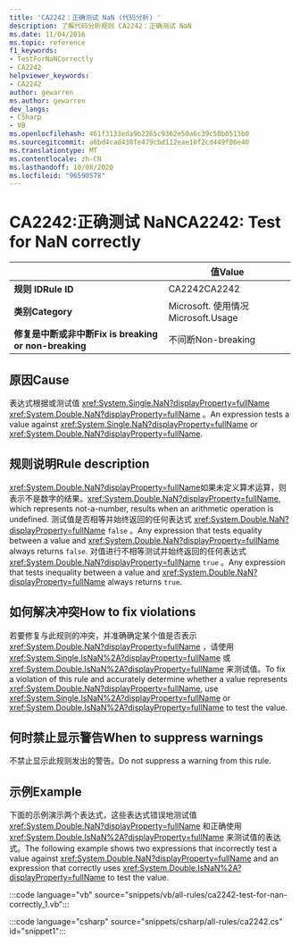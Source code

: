 ```yaml
---
title: 'CA2242：正确测试 NaN (代码分析) '
description: 了解代码分析规则 CA2242：正确测试 NaN
ms.date: 11/04/2016
ms.topic: reference
f1_keywords:
- TestForNaNCorrectly
- CA2242
helpviewer_keywords:
- CA2242
author: gewarren
ms.author: gewarren
dev_langs:
- CSharp
- VB
ms.openlocfilehash: 461f3133eda9b2265c9362e50a6c39c50b0513b0
ms.sourcegitcommit: a6bd4cad438fe479cbd112eae10f2cd449f06e40
ms.translationtype: MT
ms.contentlocale: zh-CN
ms.lasthandoff: 10/08/2020
ms.locfileid: "96590578"
---
```

# <a name="ca2242-test-for-nan-correctly"></a><span data-ttu-id="0ed66-103">CA2242:正确测试 NaN</span><span class="sxs-lookup"><span data-stu-id="0ed66-103">CA2242: Test for NaN correctly</span></span>

| | <span data-ttu-id="0ed66-104">值</span><span class="sxs-lookup"><span data-stu-id="0ed66-104">Value</span></span> |
|-|-|
| <span data-ttu-id="0ed66-105">**规则 ID**</span><span class="sxs-lookup"><span data-stu-id="0ed66-105">**Rule ID**</span></span> |<span data-ttu-id="0ed66-106">CA2242</span><span class="sxs-lookup"><span data-stu-id="0ed66-106">CA2242</span></span>|
| <span data-ttu-id="0ed66-107">**类别**</span><span class="sxs-lookup"><span data-stu-id="0ed66-107">**Category**</span></span> |<span data-ttu-id="0ed66-108">Microsoft. 使用情况</span><span class="sxs-lookup"><span data-stu-id="0ed66-108">Microsoft.Usage</span></span>|
| <span data-ttu-id="0ed66-109">**修复是中断或非中断**</span><span class="sxs-lookup"><span data-stu-id="0ed66-109">**Fix is breaking or non-breaking**</span></span> |<span data-ttu-id="0ed66-110">不间断</span><span class="sxs-lookup"><span data-stu-id="0ed66-110">Non-breaking</span></span>|

## <a name="cause"></a><span data-ttu-id="0ed66-111">原因</span><span class="sxs-lookup"><span data-stu-id="0ed66-111">Cause</span></span>

<span data-ttu-id="0ed66-112">表达式根据或测试值 <xref:System.Single.NaN?displayProperty=fullName> <xref:System.Double.NaN?displayProperty=fullName> 。</span><span class="sxs-lookup"><span data-stu-id="0ed66-112">An expression tests a value against <xref:System.Single.NaN?displayProperty=fullName> or <xref:System.Double.NaN?displayProperty=fullName>.</span></span>

## <a name="rule-description"></a><span data-ttu-id="0ed66-113">规则说明</span><span class="sxs-lookup"><span data-stu-id="0ed66-113">Rule description</span></span>

<span data-ttu-id="0ed66-114"><xref:System.Double.NaN?displayProperty=fullName>如果未定义算术运算，则表示不是数字的结果。</span><span class="sxs-lookup"><span data-stu-id="0ed66-114"><xref:System.Double.NaN?displayProperty=fullName>, which represents not-a-number, results when an arithmetic operation is undefined.</span></span> <span data-ttu-id="0ed66-115">测试值是否相等并始终返回的任何表达式 <xref:System.Double.NaN?displayProperty=fullName> `false` 。</span><span class="sxs-lookup"><span data-stu-id="0ed66-115">Any expression that tests equality between a value and <xref:System.Double.NaN?displayProperty=fullName> always returns `false`.</span></span> <span data-ttu-id="0ed66-116">对值进行不相等测试并始终返回的任何表达式 <xref:System.Double.NaN?displayProperty=fullName> `true` 。</span><span class="sxs-lookup"><span data-stu-id="0ed66-116">Any expression that tests inequality between a value and <xref:System.Double.NaN?displayProperty=fullName> always returns `true`.</span></span>

## <a name="how-to-fix-violations"></a><span data-ttu-id="0ed66-117">如何解决冲突</span><span class="sxs-lookup"><span data-stu-id="0ed66-117">How to fix violations</span></span>

<span data-ttu-id="0ed66-118">若要修复与此规则的冲突，并准确确定某个值是否表示 <xref:System.Double.NaN?displayProperty=fullName> ，请使用 <xref:System.Single.IsNaN%2A?displayProperty=fullName> 或 <xref:System.Double.IsNaN%2A?displayProperty=fullName> 来测试值。</span><span class="sxs-lookup"><span data-stu-id="0ed66-118">To fix a violation of this rule and accurately determine whether a value represents <xref:System.Double.NaN?displayProperty=fullName>, use <xref:System.Single.IsNaN%2A?displayProperty=fullName> or <xref:System.Double.IsNaN%2A?displayProperty=fullName> to test the value.</span></span>

## <a name="when-to-suppress-warnings"></a><span data-ttu-id="0ed66-119">何时禁止显示警告</span><span class="sxs-lookup"><span data-stu-id="0ed66-119">When to suppress warnings</span></span>

<span data-ttu-id="0ed66-120">不禁止显示此规则发出的警告。</span><span class="sxs-lookup"><span data-stu-id="0ed66-120">Do not suppress a warning from this rule.</span></span>

## <a name="example"></a><span data-ttu-id="0ed66-121">示例</span><span class="sxs-lookup"><span data-stu-id="0ed66-121">Example</span></span>

<span data-ttu-id="0ed66-122">下面的示例演示两个表达式，这些表达式错误地测试值 <xref:System.Double.NaN?displayProperty=fullName> 和正确使用 <xref:System.Double.IsNaN%2A?displayProperty=fullName> 来测试值的表达式。</span><span class="sxs-lookup"><span data-stu-id="0ed66-122">The following example shows two expressions that incorrectly test a value against <xref:System.Double.NaN?displayProperty=fullName> and an expression that correctly uses <xref:System.Double.IsNaN%2A?displayProperty=fullName> to test the value.</span></span>

:::code language="vb" source="snippets/vb/all-rules/ca2242-test-for-nan-correctly_1.vb":::

:::code language="csharp" source="snippets/csharp/all-rules/ca2242.cs" id="snippet1":::
